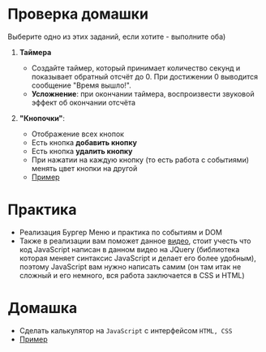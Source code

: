 

# Проверка домашки 

Выберите одно из этих заданий, если хотите - выполните оба)

1. **Таймера**
   - Создайте таймер, который принимает количество секунд и показывает обратный отсчёт до 0. При достижении 0 выводится сообщение "Время вышло!".
   - **Усложнение**: при окончании таймера, воспроизвести звуковой эффект об окончании отсчёта

2. **"Кнопочки"**:
	- Отображение всех кнопок  
	- Есть кнопка **добавить кнопку**
	- Есть кнопка **удалить кнопку**
	- При нажатии на каждую кнопку (то есть работа с событиями) менять цвет кнопки на другой
	- [Пример](https://drive.google.com/file/d/12h3rIh6KNQBizS9u4CI-k6tdOrip6QiJ/view?usp=sharing)


# Практика


- Реализация Бургер Меню и практика по событиям и DOM
- Также в реализации вам поможет данное [видео](https://www.youtube.com/watch?v=chJQofBSx94), стоит учесть что код JavaScript написан в данном видео на JQuery (библиотека которая меняет синтаксис JavaScript и делает его более удобным), поэтому JavaScript вам нужно написать самим (он там итак не сложный и его немного, вся работа заключается в CSS и HTML)

# Домашка

- Сделать калькулятор на `JavaScript` с интерфейсом `HTML, CSS`
- [Пример](https://drive.google.com/file/d/1Nd5G-Q5Hwl8G5p-JtnCMY9SZzrO7fzQ3/view?usp=sharing)




